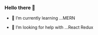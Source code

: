 ### Hello there 👋

<!--
**amareshsm/amareshsm** is a ✨ _special_ ✨ repository because its `README.md` (this file) appears on your GitHub profile.-->
<!--
Here are some ideas to get you started:-->
<!--
- 🔭 I’m currently working on -->
- 🌱 I’m currently learning ...MERN
<!-- 👯 I’m looking to collaborate on ...-->
- 🤔 I’m looking for help with ...React Redux
<!-- 💬 Ask me about ...
- 📫 How to reach me: ...
- 😄 Pronouns: ...
- ⚡ Fun fact: ...
-->
